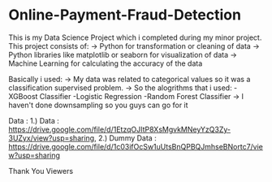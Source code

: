 # Online-Payment-Fraud-Detection
This is my Data Science Project which i completed during my minor project. This project consists of: -> Python for transformation or cleaning of data -> Python libraries like matplotlib or seaborn for visualization of data -> Machine Learning for calculating the accuracy of the data

Basically i used:
-> My data was related to categorical values so it was a classification supervised problem.
-> So the alogrithms that i used: 
            -XGBoost Classifier
            -Logistic Regression 
            -Random Forest Classifier
-> I haven't done downsampling so you guys can go for it

Data :
1.) Data : https://drive.google.com/file/d/1EtzqOJItP8XsMgvkMNeyYzQ3Zy-3UZyx/view?usp=sharing, 
2.) Dummy Data : https://drive.google.com/file/d/1c03ifOcSw1uUtsBnQPBQJmhseBNortc7/view?usp=sharing

Thank You Viewers
